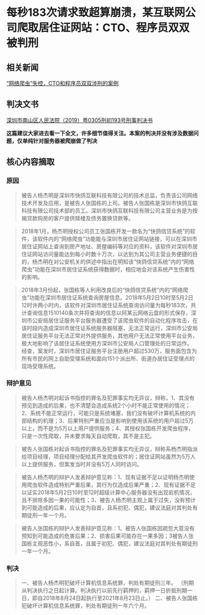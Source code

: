 # 每秒183次请求致超算崩溃，某互联网公司爬取居住证网站：CTO、程序员双双被判刑

## 相关新闻
[“网络爬虫”失控，CTO和程序员双双涉刑的案例][1]

## 判决文书

[深圳市南山区人民法院（2019）粤0305刑初193号刑事判决书][2]

**这篇建议大家进去看一下全文，许多细节值得关注。本案的判决并没有涉及数据问题，仅单纯针对服务器被爬崩做了判决**

## 核心内容摘取

### 原因

> 被告人杨杰明是深圳市快鸽互联科技有限公司的技术总监，负责该公司网络技术开发及应用，是被告人张国栋的上司。被告人张国栋是深圳市快鸽互联科技有限公司技术部的员工。深圳市快鸽互联科技有限公司主营业务是为按揭贷款购房的客户提供赎楼及债务置换贷款等。

> 2018年1月，杨杰明授权公司员工张国栋开发一款名为“快鸽信贷系统”的软件，该软件内的“网络爬虫”功能能与深圳市居住证网站链接，可以在深圳市居住证网站上查询到房产地址、房屋编码等对应的资料，该软件对深圳市居住证网站访问量能达到每小时数十万次，以达到为其公司主营业务便捷的目的，杨杰明在对公安机关的供述中指出在明知该“快鸽信贷系统”内的“网络爬虫”功能在深圳市居住证系统获得数据时，相应地会对该系统产生伤害性的影响。

> 2018年3月份起，张国栋等人利用改良后的“快鸽信贷系统”内的“网络爬虫”功能在深圳市居住证系统查询房屋信息。2018年5月2日10时至5月2日12时许两小时内，该软件对深圳市居住证系统查询访问量为每秒183次，共计查询信息1510140条次并将查询的信息以阿某云网络云盘的形式保存，深圳市公安局居住证服务平台服务器遭受了该爬虫软件的自动化程序攻击，在该时段内造成深圳市居住证系统服务器阻塞，无法正常运行，深圳市公安局居住证服务平台无法正常对外提供服务，其他用户无法正常使用平台业务，极大地影响了该居住证系统使用方深圳市公安局人口管理处的日常运作。
经查，案发时，深圳市居住证服务平台注册用户超过530万，服务面包含为所有市民的网上自助受理系统和面向151个派出所、街道办居住证受理点的现场受理系统。


### 辩护意见

> 被告人杨杰明对起诉书指控的罪名及犯罪事实均无异议，辩称，1、其没有预见到造成的后果，也不清楚会造成系统2个小时不能正常使用的情况；2、系统不能正常运行，可能只是系统堵塞，我们没有破坏计算机系统的内部结构的机理；3、后果特别严重应当是影响到使用该系统的用户超过5万以上，而不是为5万以上用户提供服务；4、其授权张国栋开发爬虫程序，只是一次性爬取，并未要求每天自动爬取，其不是主犯。

> 被告人张国栋对起诉书指控的罪名及犯罪事实均无异议，辩称系杨杰明指派给项目经理，项目经理分配给其开发爬虫软件的；居住证网站虽然为5万人以上提供服务，但案发当时并没有5万人同时访问。

> 被告人杨杰明的辩护人发表辩护意见称：1、现有证据不足以证明杨杰明使用爬虫软件造成特别严重后果，其行为仅造成后果严重；2、现有证据不足以证实2018年5月2日10时至12时超级计算中心服务器没有出现宕机情况，且不排除多因一果的可能性；3、被告人杨杰明主观上属于过失，没有预计到可能造成的后果，应认定为自首，且系初犯、偶犯，建议法庭对其判处有期徒刑一年一个月。

> 被告人张国栋的辩护人发表辩护意见称：1、被告人张国栋因疏忽大意没有预知到可能造成的危害后果；2、损害后果可能存在一果多因；3被告人张国栋主观恶性小，系自首，且属于初犯、偶犯，建议法庭对其判处有期徒刑一年一个月。

### 判决

> 一、被告人杨杰明犯破坏计算机信息系统罪，判处有期徒刑三年。
（刑期从判决执行之日起计算。判决执行以前先行羁押的，羁押一日折抵刑期一日，即自2018年8月24日起执行至2021年8月23日止。）
> 二、被告人张国栋犯破坏计算机信息系统罪，判处有期徒刑一年六个月。



  [1]: https://www.163.com/dy/article/GSR5NE2505521T23.html
  [2]: https://wenshu.court.gov.cn/website/wenshu/181107ANFZ0BXSK4/index.html?docId=9e18ca26fb6a44168c48adce00a8aa8c

